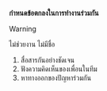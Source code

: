 **กําหนดข้อตกลงในการทํางานร่วมกัน**
> [!WARNING]
> ไม่ช่วยงาน ไม่มีชื่อ
1. สื่อสารกันอย่างชัดเจน
2. ฟังความคิดเห็นของเพื่อนในทีม
3. หาทางออกของปัญหาร่วมกัน
